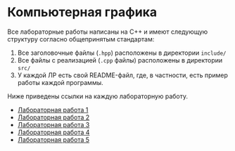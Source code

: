 # Компьютерная графика

Все лабораторные работы написаны на С++ и имеют следующую структуру согласно общепринятым стандартам:

1. Все заголовочные файлы (`.hpp`) расположены в директории `include/`
2. Все файлы с реализацией (`.cpp` файлы) расположены в директории `src/`
3. У каждой ЛР есть свой README-файл, где, в частности, есть пример работы каждой программы.

Ниже приведены ссылки на каждую лабораторную работу.

* [Лабораторная работа 1](lab01/)
* [Лабораторная работа 2](lab02/)
* [Лабораторная работа 3](lab03/)
* [Лабораторная работа 4](lab04/)
* [Лабораторная работа 5](lab05/)
